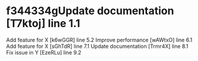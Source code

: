 # f344334gUpdate documentation [T7ktoj] line 1.1
Add feature for X [k6wGGR] line 5.2
Improve performance [wAWtxO] line 6.1
Add feature for X [sGhTdR] line 7.1
Update documentation [Trmr4X] line 8.1
Fix issue in Y [EzeRLu] line 9.2
